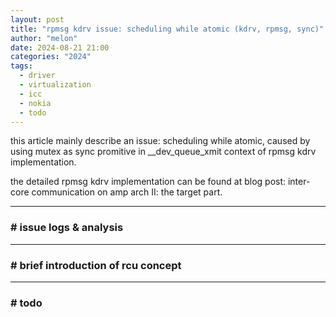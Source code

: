 ```yaml
---
layout: post
title: "rpmsg kdrv issue: scheduling while atomic (kdrv, rpmsg, sync)"
author: "melon"
date: 2024-08-21 21:00
categories: "2024"
tags:
  - driver
  - virtualization
  - icc
  - nokia
  - todo
---
```


this article mainly describe an issue: scheduling while atomic, caused by using mutex as sync promitive
in __dev_queue_xmit context of rpmsg kdrv implementation.

the detailed rpmsg kdrv implementation can be found at blog post: inter-core communication on amp arch II:
the target part.

<hr>

### # issue logs & analysis

<hr>

### # brief introduction of rcu concept

<hr>

### # todo
